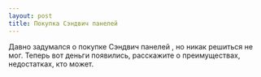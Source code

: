 ```yaml
---
layout: post 
title: Покупка Сэндвич панелей 
--- 
```

Давно задумался о покупке Сэндвич панелей , но никак решиться не мог. Теперь вот деньги появились, расскажите о преимуществах, недостатках, кто может.